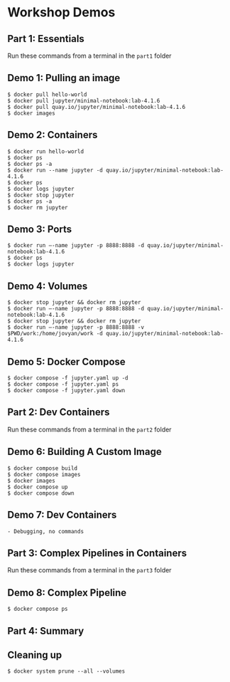 # Workshop Demos

## Part 1: Essentials

Run these commands from a terminal in the `part1` folder

## Demo 1: Pulling an image

    $ docker pull hello-world
    $ docker pull jupyter/minimal-notebook:lab-4.1.6
    $ docker pull quay.io/jupyter/minimal-notebook:lab-4.1.6
    $ docker images

## Demo 2: Containers

    $ docker run hello-world
    $ docker ps
    $ docker ps -a
    $ docker run --name jupyter -d quay.io/jupyter/minimal-notebook:lab-4.1.6
    $ docker ps
    $ docker logs jupyter
    $ docker stop jupyter
    $ docker ps -a
    $ docker rm jupyter

## Demo 3: Ports

    $ docker run –-name jupyter -p 8888:8888 -d quay.io/jupyter/minimal-notebook:lab-4.1.6
    $ docker ps
    $ docker logs jupyter

## Demo 4: Volumes

    $ docker stop jupyter && docker rm jupyter
    $ docker run –-name jupyter -p 8888:8888 -d quay.io/jupyter/minimal-notebook:lab-4.1.6
    $ docker stop jupyter && docker rm jupyter
    $ docker run –-name jupyter -p 8888:8888 -v $PWD/work:/home/jovyan/work -d quay.io/jupyter/minimal-notebook:lab-4.1.6

## Demo 5: Docker Compose

    $ docker compose -f jupyter.yaml up -d
    $ docker compose -f jupyter.yaml ps
    $ docker compose -f jupyter.yaml down

## Part 2: Dev Containers

Run these commands from a terminal in the `part2` folder

## Demo 6: Building A Custom Image

    $ docker compose build 
    $ docker compose images
    $ docker images 
    $ docker compose up
    $ docker compose down

## Demo 7: Dev Containers

    - Debugging, no commands

## Part 3: Complex Pipelines in Containers

Run these commands from a terminal in the `part3` folder

## Demo 8: Complex Pipeline

    $ docker compose ps 

## Part 4: Summary

## Cleaning up

    $ docker system prune --all --volumes



